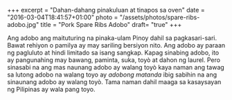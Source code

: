 +++
excerpt = "Dahan-dahang pinakuluan at tinapos sa oven"
date = "2016-03-04T18:41:57+01:00"
photo = "/assets/photos/spare-ribs-adobo.jpg"
title = "Pork Spare Ribs Adobo"
draft= "true"
+++

Ang adobo ang maituturing na pinaka-ulam Pinoy dahil sa pagkasari-sari. Bawat rehiyon o pamilya ay may sariling bersiyon nito. Ang adobo ay paraan ng pagluluto at hindi limitado sa isang sangkap. Kapag sinabing adobo, ito ay pangunahing may bawang, paminta, suka, toyò at dahon ng laurel. Pero sinasabi na ang mas naunang adobo ay walang toyò kaya naman ang tawag sa lutong adobo na walang toyo ay _adobong matanda_ ibig sabihin na ang sinaunang adobo ay walang toyò. Tama naman dahil maaga sa kasaysayan ng Pilipinas ay wala pang toyo.

